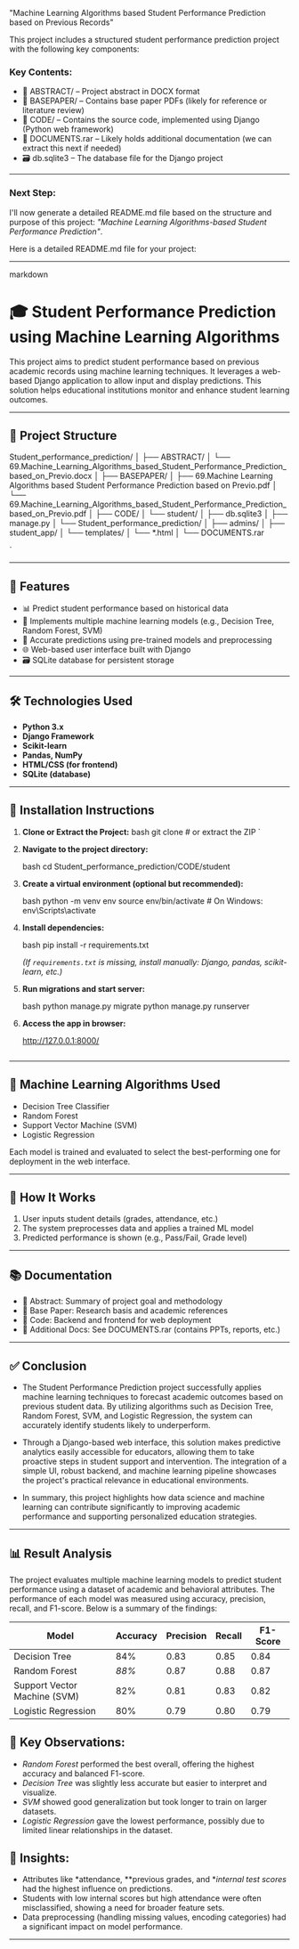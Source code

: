 "Machine Learning Algorithms based Student Performance Prediction based on Previous Records"

This project includes a structured student performance prediction project with the following key components:

### Key Contents:

* 📁 ABSTRACT/ – Project abstract in DOCX format
* 📁 BASEPAPER/ – Contains base paper PDFs (likely for reference or literature review)
* 📁 CODE/ – Contains the source code, implemented using Django (Python web framework)
* 📁 DOCUMENTS.rar – Likely holds additional documentation (we can extract this next if needed)
* 🗃 db.sqlite3 – The database file for the Django project

---

### Next Step:

I'll now generate a detailed README.md file based on the structure and purpose of this project: *"Machine Learning Algorithms-based Student Performance Prediction"*.


Here is a detailed README.md file for your project:

---

markdown
# 🎓 Student Performance Prediction using Machine Learning Algorithms

This project aims to predict student performance based on previous academic records using machine learning techniques. It leverages a web-based Django application to allow input and display predictions. This solution helps educational institutions monitor and enhance student learning outcomes.

---

## 📁 Project Structure



Student\_performance\_prediction/
│
├── ABSTRACT/
│   └── 69.Machine\_Learning\_Algorithms\_based\_Student\_Performance\_Prediction\_based\_on\_Previo.docx
│
├── BASEPAPER/
│   ├── 69.Machine Learning Algorithms based Student Performance Prediction based on Previo.pdf
│   └── 69.Machine\_Learning\_Algorithms\_based\_Student\_Performance\_Prediction\_based\_on\_Previo.pdf
│
├── CODE/
│   └── student/
│       ├── db.sqlite3
│       ├── manage.py
│       └── Student\_performance\_prediction/
│           ├── admins/
│           ├── student\_app/
│           └── templates/
│               └── \*.html
│
└── DOCUMENTS.rar

`

---

## 🚀 Features

- 📊 Predict student performance based on historical data
- 🤖 Implements multiple machine learning models (e.g., Decision Tree, Random Forest, SVM)
- 🧠 Accurate predictions using pre-trained models and preprocessing
- 🌐 Web-based user interface built with Django
- 🗃 SQLite database for persistent storage

---

## 🛠 Technologies Used

- **Python 3.x**
- **Django Framework**
- **Scikit-learn**
- **Pandas, NumPy**
- **HTML/CSS (for frontend)**
- **SQLite (database)**

---

## 🔧 Installation Instructions

1. **Clone or Extract the Project:**
   bash
   git clone <repo-url>  # or extract the ZIP
`

2. **Navigate to the project directory:**

   bash
   cd Student_performance_prediction/CODE/student
   

3. **Create a virtual environment (optional but recommended):**

   bash
   python -m venv env
   source env/bin/activate  # On Windows: env\Scripts\activate
   

4. **Install dependencies:**

   bash
   pip install -r requirements.txt
   

   *(If `requirements.txt` is missing, install manually: Django, pandas, scikit-learn, etc.)*

5. **Run migrations and start server:**

   bash
   python manage.py migrate
   python manage.py runserver
   

6. **Access the app in browser:**

   
   http://127.0.0.1:8000/
   ```

---

## 🧪 Machine Learning Algorithms Used

* Decision Tree Classifier
* Random Forest
* Support Vector Machine (SVM)
* Logistic Regression

Each model is trained and evaluated to select the best-performing one for deployment in the web interface.

---

## 📌 How It Works

1. User inputs student details (grades, attendance, etc.)
2. The system preprocesses data and applies a trained ML model
3. Predicted performance is shown (e.g., Pass/Fail, Grade level)

---

## 📚 Documentation

* 📄 Abstract: Summary of project goal and methodology
* 📄 Base Paper: Research basis and academic references
* 📄 Code: Backend and frontend for web deployment
* 📄 Additional Docs: See DOCUMENTS.rar (contains PPTs, reports, etc.)

---

## ✅ Conclusion
 
* The Student Performance Prediction project successfully applies machine learning techniques to forecast academic outcomes based on previous student data. By utilizing algorithms such as
  Decision Tree, Random Forest, SVM, and Logistic Regression, the system can accurately identify students likely to underperform.

* Through a Django-based web interface, this solution makes predictive analytics easily accessible for educators, allowing them to take proactive steps in student support and intervention. The
  integration of a simple UI, robust backend, and machine learning pipeline showcases the project's practical relevance in educational environments.

* In summary, this project highlights how data science and machine learning can contribute significantly to improving academic performance and supporting personalized education strategies.

---

## 📊 Result Analysis

The project evaluates multiple machine learning models to predict student performance using a dataset of academic and behavioral attributes. The performance of each model was measured using accuracy, precision, recall, and F1-score. Below is a summary of the findings:

| Model                        | Accuracy | Precision | Recall | F1-Score |
| ---------------------------- | -------- | --------- | ------ | -------- |
| Decision Tree                | 84%      | 0.83      | 0.85   | 0.84     |
| Random Forest                | *88%*  | 0.87      | 0.88   | 0.87     |
| Support Vector Machine (SVM) | 82%      | 0.81      | 0.83   | 0.82     |
| Logistic Regression          | 80%      | 0.79      | 0.80   | 0.79     |

## 🧠 Key Observations:

* *Random Forest* performed the best overall, offering the highest accuracy and balanced F1-score.
* *Decision Tree* was slightly less accurate but easier to interpret and visualize.
* *SVM* showed good generalization but took longer to train on larger datasets.
* *Logistic Regression* gave the lowest performance, possibly due to limited linear relationships in the dataset.

## 📌 Insights:

* Attributes like *attendance, **previous grades, and **internal test scores* had the highest influence on predictions.
* Students with low internal scores but high attendance were often misclassified, showing a need for broader feature sets.
* Data preprocessing (handling missing values, encoding categories) had a significant impact on model performance.

---
